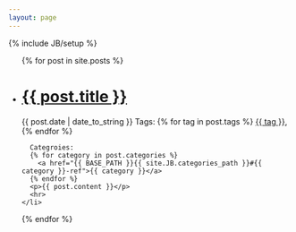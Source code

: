 ```yaml
---
layout: page
---
```

{% include JB/setup %}

<ul class="posts">
  {% for post in site.posts %}
    <li>
      <h1><a href="{{ BASE_PATH }}{{ post.url }}">{{ post.title }}</a></h1>
      <span>{{ post.date | date_to_string }}</span>
      Tags: 
      {% for tag in post.tags %}
        <a href="{{ BASE_PATH }}{{ site.JB.tags_path }}#{{ tag }}-ref">{{ tag }}</a>, 
      {% endfor %}
      
      Categroies: 
      {% for category in post.categories %}
        <a href="{{ BASE_PATH }}{{ site.JB.categories_path }}#{{ category }}-ref">{{ category }}</a>
      {% endfor %}
      <p>{{ post.content }}</p>
      <hr>
    </li>
  {% endfor %}
</ul>